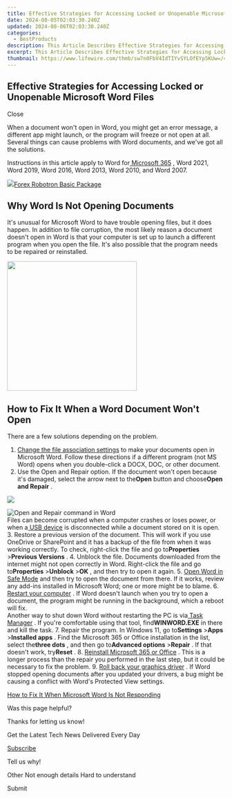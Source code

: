 ```yaml
---
title: Effective Strategies for Accessing Locked or Unopenable Microsoft Word Files
date: 2024-08-05T02:03:30.240Z
updated: 2024-08-06T02:03:30.240Z
categories:
  - BestProducts
description: This Article Describes Effective Strategies for Accessing Locked or Unopenable Microsoft Word Files
excerpt: This Article Describes Effective Strategies for Accessing Locked or Unopenable Microsoft Word Files
thumbnail: https://www.lifewire.com/thmb/sw7n0FbV4IdTIYvSYLOfEYp5KUw=/400x300/filters:no_upscale():max_bytes(150000):strip_icc():format(webp)/GettyImages-175738585-ff74cca19089474bb5792d910d8604da.jpg
---
```


## Effective Strategies for Accessing Locked or Unopenable Microsoft Word Files

Close 

 When a document won't open in Word, you might get an error message, a different app might launch, or the program will freeze or not open at all. Several things can cause problems with Word documents, and we've got all the solutions.

 Instructions in this article apply to Word for[ Microsoft 365](https://www.lifewire.com/microsoft-office-4156573) , Word 2021, Word 2019, Word 2016, Word 2013, Word 2010, and Word 2007.

<!-- affiliate ads begin -->
<a href="https://secure.2checkout.com/order/checkout.php?PRODS=4726960&QTY=1&AFFILIATE=108875&CART=1"><img src="https://secure.avangate.com/images/merchant/5f4f7141b65a730b4efb0e0d51f63e94/products/forexrobotronbox.gif" border="0">Forex Robotron Basic Package</a>
<!-- affiliate ads end -->
##  Why Word Is Not Opening Documents 

 It's unusual for Microsoft Word to have trouble opening files, but it does happen. In addition to file corruption, the most likely reason a document doesn't open in Word is that your computer is set up to launch a different program when you open the file. It's also possible that the program needs to be repaired or reinstalled.

<!-- affiliate ads begin -->
<a href="https://natural-cycles.sjv.io/c/5597632/2072199/17885" target="_top" id="2072199"><img src="//a.impactradius-go.com/display-ad/17885-2072199" border="0" alt="" width="300" height="300"/></a><img height="0" width="0" src="https://imp.pxf.io/i/5597632/2072199/17885" style="position:absolute;visibility:hidden;" border="0" />
<!-- affiliate ads end -->
##  How to Fix It When a Word Document Won't Open 

 There are a few solutions depending on the problem.

1. [ Change the file association settings](https://www.lifewire.com/how-to-change-file-associations-in-windows-2624477) to make your documents open in Microsoft Word. Follow these directions if a different program (not MS Word) opens when you double-click a DOCX, DOC, or other document.
2. Use the Open and Repair option. If the document won't open because it's damaged, select the arrow next to the**Open** button and choose**Open and Repair** .  
<!-- affiliate ads begin -->
<a href="https://store.revouninstaller.com/order/checkout.php?PRODS=28010250&QTY=1&AFFILIATE=108875&CART=1"><img src="https://secure.avangate.com/images/merchant/4282ec8de8c9be897e7aff4aa231b1a4/336__280a.jpg" border="0"></a>
<!-- affiliate ads end -->
![Open and Repair command in Word](https://www.lifewire.com/thmb/Uqy1JdN9YL2Rbp7K1mqt5O4y5J4=/1500x0/filters:no_upscale():max_bytes(150000):strip_icc():format(webp)/003-microsoft-word-files-wont-open-3540218-cb98ca350e624669bf4b7361e60c5a4f.jpg)  
 Files can become corrupted when a computer crashes or loses power, or when a[ USB device](https://www.lifewire.com/universal-serial-bus-usb-2626039) is disconnected while a document stored on it is open.
3. Restore a previous version of the document. This will work if you use OneDrive or SharePoint and it has a backup of the file from when it was working correctly. To check, right-click the file and go to**Properties** \>**Previous Versions** .
4. Unblock the file. Documents downloaded from the internet might not open correctly in Word. Right-click the file and go to**Properties** \>**Unblock** \>**OK** , and then try to open it again.
5. [ Open Word in Safe Mode](https://www.lifewire.com/using-safe-mode-to-diagnose-word-3540220) and then try to open the document from there. If it works, review any add-ins installed in Microsoft Word; one or more might be to blame.
6. [ Restart your computer](https://www.lifewire.com/how-to-reboot-a-computer-2624568) . If Word doesn't launch when you try to open a document, the program might be running in the background, which a reboot will fix.  
 Another way to shut down Word without restarting the PC is via[ Task Manager](https://www.lifewire.com/task-manager-2626025) . If you're comfortable using that tool, find**WINWORD.EXE** in there and kill the task.
7. Repair the program. In Windows 11, go to**Settings** \>**Apps** \>**Installed apps** . Find the Microsoft 365 or Office installation in the list, select the**three dots** , and then go to**Advanced options** \>**Repair** . If that doesn't work, try**Reset** .
8. [ Reinstall Microsoft 365 or Office](https://www.lifewire.com/what-is-the-proper-way-to-reinstall-a-software-program-2624478) . This is a longer process than the repair you performed in the last step, but it could be necessary to fix the problem.
9. [ Roll back your graphics driver](https://www.lifewire.com/how-to-roll-back-a-driver-in-windows-2619217) . If Word stopped opening documents after you updated your drivers, a bug might be causing a conflict with Word's Protected View settings.

[  How to Fix It When Microsoft Word Is Not Responding ](https://www.lifewire.com/fix-microsoft-word-not-responding-4688998) 

Was this page helpful?

Thanks for letting us know!

 Get the Latest Tech News Delivered Every Day

[ Subscribe ](https://www.lifewire.com/#) 

Tell us why!

 Other  Not enough details  Hard to understand 

 Submit 

<ins class="adsbygoogle"
     style="display:block"
     data-ad-format="autorelaxed"
     data-ad-client="ca-pub-7571918770474297"
     data-ad-slot="1223367746"></ins>



<ins class="adsbygoogle"
     style="display:block"
     data-ad-client="ca-pub-7571918770474297"
     data-ad-slot="8358498916"
     data-ad-format="auto"
     data-full-width-responsive="true"></ins>
